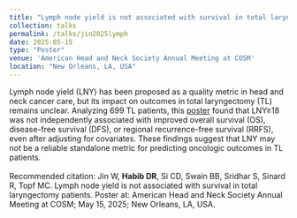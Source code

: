 ```yaml
---	
title: "Lymph node yield is not associated with survival in total laryngectomy patients"	
collection: talks	
permalink: /talks/jin2025lymph	
date: 2025-05-15
type: "Poster"
venue: 'American Head and Neck Society Annual Meeting at COSM'
location: "New Orleans, LA, USA"
---	
```

Lymph node yield (LNY) has been proposed as a quality metric in head and neck cancer care, but its impact on outcomes in total laryngectomy (TL) remains unclear. Analyzing 699 TL patients, this [poster](https://danielrshabib.github.io/files/jin2025lymph-poster.pdf) found that LNY≥18 was not independently associated with improved overall survival (OS), disease-free survival (DFS), or regional recurrence-free survival (RRFS), even after adjusting for covariates. These findings suggest that LNY may not be a reliable standalone metric for predicting oncologic outcomes in TL patients.
<br><br>
Recommended citation: Jin W, **Habib DR**, Si CD, Swain BB, Sridhar S, Sinard R, Topf MC. Lymph node yield is not associated with survival in total laryngectomy patients. Poster at: American Head and Neck Society Annual Meeting at COSM; May 15, 2025; New Orleans, LA, USA. 
<br><br>
